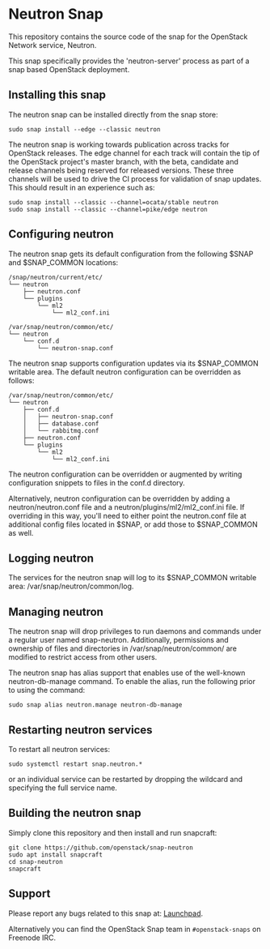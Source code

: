 # Neutron Snap

This repository contains the source code of the snap for the OpenStack Network
service, Neutron.

This snap specifically provides the 'neutron-server' process as part of a
snap based OpenStack deployment.

## Installing this snap

The neutron snap can be installed directly from the snap store:

    sudo snap install --edge --classic neutron

The neutron snap is working towards publication across tracks for
OpenStack releases. The edge channel for each track will contain the tip
of the OpenStack project's master branch, with the beta, candidate and
release channels being reserved for released versions. These three channels
will be used to drive the CI process for validation of snap updates. This
should result in an experience such as:

    sudo snap install --classic --channel=ocata/stable neutron
    sudo snap install --classic --channel=pike/edge neutron

## Configuring neutron

The neutron snap gets its default configuration from the following $SNAP
and $SNAP_COMMON locations:

    /snap/neutron/current/etc/
    └── neutron
        ├── neutron.conf
        └── plugins
            └── ml2
                └── ml2_conf.ini

    /var/snap/neutron/common/etc/
    └── neutron
        └── conf.d
            └── neutron-snap.conf

The neutron snap supports configuration updates via its $SNAP_COMMON writable
area. The default neutron configuration can be overridden as follows:

    /var/snap/neutron/common/etc/
    └── neutron
        ├── conf.d
        │   ├── neutron-snap.conf
        │   ├── database.conf
        │   └── rabbitmq.conf
        ├── neutron.conf
        └── plugins
            └── ml2
                └── ml2_conf.ini

The neutron configuration can be overridden or augmented by writing
configuration snippets to files in the conf.d directory.

Alternatively, neutron configuration can be overridden by adding a
neutron/neutron.conf file and a neutron/plugins/ml2/ml2_conf.ini file. If
overriding in this way, you'll need to either point the neutron.conf file
at additional config files located in $SNAP, or add those to $SNAP_COMMON
as well.

## Logging neutron

The services for the neutron snap will log to its $SNAP_COMMON writable area:
/var/snap/neutron/common/log.

## Managing neutron

The neutron snap will drop privileges to run daemons and commands under
a regular user named snap-neutron. Additionally, permissions and ownership
of files and directories in /var/snap/neutron/common/ are modified to
restrict access from other users.

The neutron snap has alias support that enables use of the well-known
neutron-db-manage command. To enable the alias, run the following prior to
using the command:

    sudo snap alias neutron.manage neutron-db-manage

## Restarting neutron services

To restart all neutron services:

    sudo systemctl restart snap.neutron.*

or an individual service can be restarted by dropping the wildcard and
specifying the full service name.

## Building the neutron snap

Simply clone this repository and then install and run snapcraft:

    git clone https://github.com/openstack/snap-neutron
    sudo apt install snapcraft
    cd snap-neutron
    snapcraft

## Support

Please report any bugs related to this snap at:
[Launchpad](https://bugs.launchpad.net/snap-neutron/+filebug).

Alternatively you can find the OpenStack Snap team in `#openstack-snaps` on
Freenode IRC.

